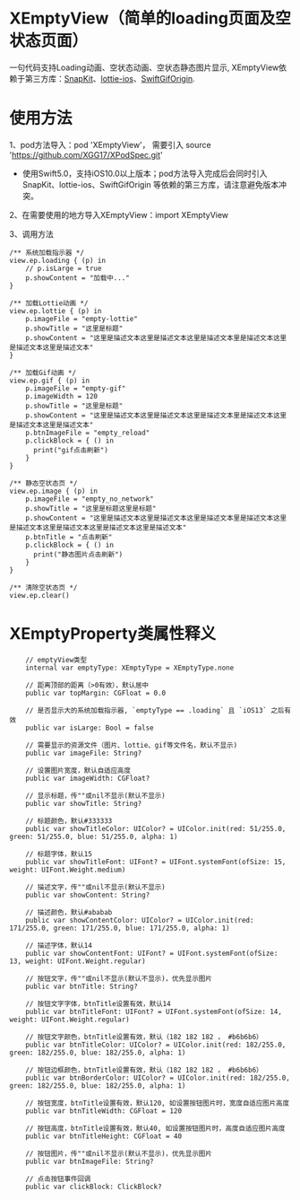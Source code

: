 # XEmptyView（简单的loading页面及空状态页面）

一句代码支持Loading动画、空状态动画、空状态静态图片显示, XEmptyView依赖于第三方库：[SnapKit](https://github.com/swiftgif/SwiftGif.git)、[lottie-ios](https://github.com/airbnb/lottie-ios.git)、[SwiftGifOrigin](https://github.com/swiftgif/SwiftGif.git).

# 使用方法
1、pod方法导入：pod 'XEmptyView'， 需要引入 source 'https://github.com/XGG17/XPodSpec.git'

* 使用Swift5.0，支持iOS10.0以上版本；pod方法导入完成后会同时引入 SnapKit、lottie-ios、SwiftGifOrigin 等依赖的第三方库，请注意避免版本冲突。


2、在需要使用的地方导入XEmptyView：import XEmptyView


3、调用方法
```
/** 系统加载指示器 */
view.ep.loading { (p) in
    // p.isLarge = true
    p.showContent = "加载中..."
}
```
```
/** 加载Lottie动画 */
view.ep.lottie { (p) in
    p.imageFile = "empty-lottie"
    p.showTitle = "这里是标题"
    p.showContent = "这里是描述文本这里是描述文本这里是描述文本里是描述文本这里是描述文本这里是描述文本"
}
```
```
/** 加载Gif动画 */
view.ep.gif { (p) in
    p.imageFile = "empty-gif"
    p.imageWidth = 120
    p.showTitle = "这里是标题"
    p.showContent = "这里是描述文本这里是描述文本这里是描述文本里是描述文本这里是描述文本这里是描述文本"
    p.btnImageFile = "empty_reload"
    p.clickBlock = { () in
      print("gif点击刷新")
    }
}
```
```
/** 静态空状态页 */
view.ep.image { (p) in
    p.imageFile = "empty_no_network"
    p.showTitle = "这里是标题这里是标题"
    p.showContent = "这里是描述文本这里是描述文本这里是描述文本里是描述文本这里是描述文本这里是描述文本这里是描述文本这里是描述文本"
    p.btnTitle = "点击刷新"
    p.clickBlock = { () in
      print("静态图片点击刷新")
    }
}
```
```
/** 清除空状态页 */
view.ep.clear()
```

# XEmptyProperty类属性释义
```
    // emptyView类型
    internal var emptyType: XEmptyType = XEmptyType.none
    
    // 距离顶部的距离（>0有效），默认居中
    public var topMargin: CGFloat = 0.0
    
    // 是否显示大的系统加载指示器, `emptyType == .loading` 且 `iOS13` 之后有效
    public var isLarge: Bool = false
    
    // 需要显示的资源文件（图片、lottie、gif等文件名，默认不显示)
    public var imageFile: String?
    
    // 设置图片宽度，默认自适应高度
    public var imageWidth: CGFloat?
    
    // 显示标题，传""或nil不显示(默认不显示)
    public var showTitle: String?
    
    // 标题颜色，默认#333333
    public var showTitleColor: UIColor? = UIColor.init(red: 51/255.0, green: 51/255.0, blue: 51/255.0, alpha: 1)
    
    // 标题字体，默认15
    public var showTitleFont: UIFont? = UIFont.systemFont(ofSize: 15, weight: UIFont.Weight.medium)
    
    // 描述文字，传""或nil不显示(默认不显示)
    public var showContent: String?
    
    // 描述颜色，默认#ababab
    public var showContentColor: UIColor? = UIColor.init(red: 171/255.0, green: 171/255.0, blue: 171/255.0, alpha: 1)
    
    // 描述字体，默认14
    public var showContentFont: UIFont? = UIFont.systemFont(ofSize: 13, weight: UIFont.Weight.regular)
    
    // 按钮文字，传""或nil不显示(默认不显示)，优先显示图片
    public var btnTitle: String?
    
    // 按钮文字字体，btnTitle设置有效，默认14
    public var btnTitleFont: UIFont? = UIFont.systemFont(ofSize: 14, weight: UIFont.Weight.regular)
    
    // 按钮文字颜色，btnTitle设置有效，默认（182 182 182 ， #b6b6b6）
    public var btnTitleColor: UIColor? = UIColor.init(red: 182/255.0, green: 182/255.0, blue: 182/255.0, alpha: 1)
    
    // 按钮边框颜色，btnTitle设置有效，默认（182 182 182 ， #b6b6b6）
    public var btnBorderColor: UIColor? = UIColor.init(red: 182/255.0, green: 182/255.0, blue: 182/255.0, alpha: 1)
    
    // 按钮宽度，btnTitle设置有效，默认120, 如设置按钮图片时，宽度自适应图片高度
    public var btnTitleWidth: CGFloat = 120
    
    // 按钮高度，btnTitle设置有效，默认40, 如设置按钮图片时，高度自适应图片高度
    public var btnTitleHeight: CGFloat = 40
    
    // 按钮图片，传""或nil不显示(默认不显示)，优先显示图片
    public var btnImageFile: String?
    
    // 点击按钮事件回调
    public var clickBlock: ClickBlock?
```
